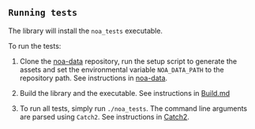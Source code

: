 ## `Running tests`

The library will install the ``noa_tests`` executable.

To run the tests:
1. Clone the [noa-data](https://github.com/ffyr2w/noa-data) repository, run the setup script to generate the assets
   and set the environmental variable ``NOA_DATA_PATH`` to the repository path.
   See instructions in [noa-data](https://github.com/ffyr2w/noa-data).

2. Build the library and the executable.
   See instructions in [Build.md](Build.md)

3. To run all tests, simply run `./noa_tests`.
   The command line arguments are parsed using `Catch2`.
   See instructions in [Catch2](https://github.com/catchorg/Catch2/blob/v2.x/docs/command-line.md).
